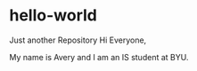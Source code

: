 # hello-world
Just another Repository
Hi Everyone, 

My name is Avery and I am an IS student at BYU. 
